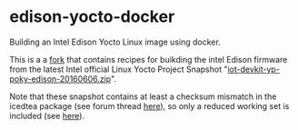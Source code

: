 # edison-yocto-docker
Building an Intel Edison Yocto Linux image using docker.

This is a a [fork](https://github.com/hultqvist/edison-yocto-docker) that contains recipes for buikding the intel Edison firmware from the latest Intel official Linux Yocto Project Snapshot "[iot-devkit-yp-poky-edison-20160606.zip](https://software.intel.com/en-us/iot/hardware/edison/downloads)".

Note that these snapshot contains at least a checksum mismatch in the icedtea package (see forum thread [here](https://communities.intel.com/message/434269#434269)), so only a reduced working set is included (see [here](https://communities.intel.com/message/431971#431971)).
